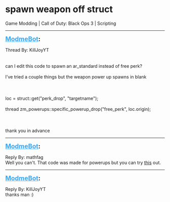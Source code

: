 # spawn weapon off struct
Game Modding | Call of Duty: Black Ops 3 | Scripting

---
<strong style="font-size: 1.4em;"><span style="text-decoration: underline;text-decoration-color: #34a7f9;"><span style="color:#34a7f9;">ModmeBot</span></span>:</strong>

<p>Thread By: KillJoyYT<br /> <br /> <br />can I edit this code to spawn an ar_standard instead of free perk?<br /> <br />I&#39;ve tried a couple things but the weapon power up spawns in blank<br /> <br /> <br /><br />   loc = struct::get(&quot;perk_drop&quot;, &quot;targetname&quot;);<br /><br />   thread zm_powerups::specific_powerup_drop(&quot;free_perk&quot;, loc.origin);<br /> <br /> <br /> <br />thank you in advance</p>

---
<strong style="font-size: 1.4em;"><span style="text-decoration: underline;text-decoration-color: #34a7f9;"><span style="color:#34a7f9;">ModmeBot</span></span>:</strong>

<p>Reply By: mathfag<br />Well you can&#39;t. That code was made for powerups but you can try <a href="http://natesmithzombies.com/releases/rand_weap.html">this</a> out.</p>

---
<strong style="font-size: 1.4em;"><span style="text-decoration: underline;text-decoration-color: #34a7f9;"><span style="color:#34a7f9;">ModmeBot</span></span>:</strong>

<p>Reply By: KillJoyYT<br />thanks man :)</p>
